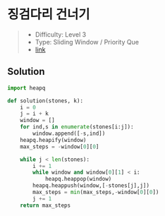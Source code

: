 # 징검다리 건너기

> - Difficulty: Level 3
> - Type: Sliding Window / Priority Que
> - [link](https://programmers.co.kr/learn/courses/30/lessons/64062)

## Solution

```python
import heapq

def solution(stones, k):
    i = 0
    j = i + k
    window = []
    for ind,s in enumerate(stones[i:j]):
        window.append([-s,ind])
    heapq.heapify(window)
    max_steps = -window[0][0]

    while j < len(stones):
        i += 1
        while window and window[0][1] < i:
            heapq.heappop(window)
        heapq.heappush(window,[-stones[j],j])
        max_steps = min(max_steps,-window[0][0])
        j += 1
    return max_steps
```
